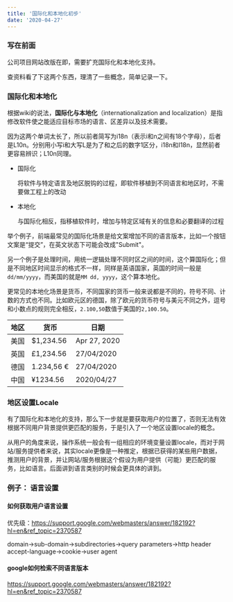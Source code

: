```yaml
---
title: '国际化和本地化初步'
date: '2020-04-27'
---
```


### 写在前面

公司项目网站改版在即，需要扩充国际化和本地化支持。

查资料看了下这两个东西，理清了一些概念，简单记录一下。

### 国际化和本地化

根据wiki的说法，**国际化与本地化**（internationalization and localization）是指修改软件使之能适应目标市场的语言、区差异以及技术需要。

因为这两个单词太长了，所以前者简写为i18n（表示i和n之间有18个字母），后者是L10n。分别用小写i和大写L是为了和之后的数字1区分，i18n和I18n，显然前者更容易辨识；L10n同理。

- 国际化

  将软件与特定语言及地区脱钩的过程，即软件移植到不同语言和地区时，不需要做工程上的改动

- 本地化

  与国际化相反，指移植软件时，增加与特定区域有关的信息和必要翻译的过程

举个例子，前端最常见的国际化场景是给文案增加不同的语言版本，比如一个按钮文案是“提交”，在英文状态下可能会改成"Submit"。

另一个例子是处理时间，用统一逻辑处理不同时区之间的时间，这个算国际化；但是不同地区时间显示的格式不一样，同样是英语国家，英国的时间一般是`dd/mm/yyyy`，而美国的就是`MM dd, yyyy`，这个算本地化。

更常见的本地化场景是货币，不同国家的货币一般来说都是不同的，符号不同、计数的方式也不同。比如欧元区的德国，除了欧元的货币符号与美元不同之外，逗号和小数点的规则完全相反，`2.100,50`数值于美国的`2,100.50`。



| 地区 | 货币       | 日期         |
| ---- | ---------- | ------------ |
| 美国 | $1,234.56  | Apr 27, 2020 |
| 英国 | £1,234.56  | 27/04/2020   |
| 德国 | 1.234,56 € | 27/04/2020   |
| 中国 | ¥1234.56   | 2020/04/27   |



### 地区设置Locale

有了国际化和本地化的支持，那么下一步就是要获取用户的位置了，否则无法有效根据不同用户背景提供更匹配的服务，于是引入了一个地区设置locale的概念。

从用户的角度来说，操作系统一般会有一组相应的环境变量设置locale，而对于网站/服务提供者来说，其实locale更像是一种推定，根据已获得的某些用户数据，推测用户的背景，并让网站/服务根据这个假设为用户提供（可能）更匹配的服务，比如语言。后面讲到语言类别的时候会更具体的讲到。

### 例子： 语言设置

#### 如何获取用户语言设置

优先级：https://support.google.com/webmasters/answer/182192?hl=en&ref_topic=2370587

domain->sub-domain->subdirectories->query parameters->http header accept-language->cookie->user agent

#### google如何检索不同语言版本

https://support.google.com/webmasters/answer/182192?hl=en&ref_topic=2370587